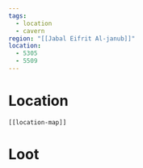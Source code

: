```yaml
---
tags:
  - location
  - cavern
region: "[[Jabal Eifrit Al-janub]]"
location:
  - 5305
  - 5509
---
```

# Location
```meta-bind-embed
[[location-map]]
```
# Loot
